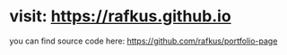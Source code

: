 # visit: https://rafkus.github.io
you can find source code here: https://github.com/rafkus/portfolio-page
